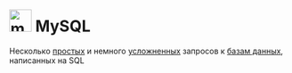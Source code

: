 # <img src="https://cdn.jsdelivr.net/gh/devicons/devicon/icons/mysql/mysql-original.svg" title="mysql" alt="mysql" width="40" height="40"/> MySQL

Несколько <a href="https://github.com/n144astya/MySQL/blob/main/zapros_k_bd.docx" trget = "blank">простых</a> и немного <a href="https://github.com/n144astya/MySQL/blob/main/zapros_k_bd_2.docx" trget = "blank">усложненных</a>  запросов к <a href="https://drive.google.com/drive/u/0/folders/1MC0AttnmlAmugifFlX3hG6pssYZDqpPB" trget = "blank">базам данных</a>, написанных на SQL
